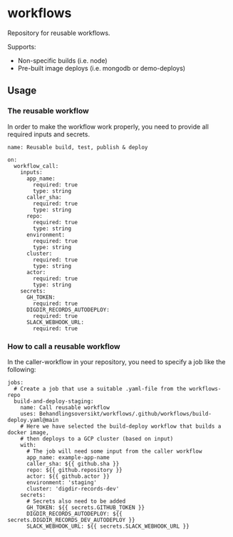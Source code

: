 # workflows

Repository for reusable workflows.

Supports:

- Non-specific builds (i.e. node)
- Pre-built image deploys (i.e. mongodb or demo-deploys)

## Usage

### The reusable workflow
In order to make the workflow work properly, you need to provide all required inputs and secrets.

```Code
name: Reusable build, test, publish & deploy

on:
  workflow_call:
    inputs:
      app_name:
        required: true
        type: string
      caller_sha:
        required: true
        type: string
      repo:
        required: true
        type: string
      environment:
        required: true
        type: string
      cluster:
        required: true
        type: string
      actor:
        required: true
        type: string
    secrets:
      GH_TOKEN:
        required: true
      DIGDIR_RECORDS_AUTODEPLOY:
        required: true
      SLACK_WEBHOOK_URL:
        required: true
```

### How to call a reusable workflow
In the caller-workflow in your repository, you need to specify a job like the following:
```Code
jobs:
  # Create a job that use a suitable .yaml-file from the workflows-repo
  build-and-deploy-staging:
    name: Call reusable workflow
    uses: Behandlingsoversikt/workflows/.github/workflows/build-deploy.yaml@main
    # Here we have selected the build-deploy workflow that builds a docker image, 
    # then deploys to a GCP cluster (based on input)
    with:
      # The job will need some input from the caller workflow
      app_name: example-app-name
      caller_sha: ${{ github.sha }}
      repo: ${{ github.repository }}
      actor: ${{ github.actor }}
      environment: 'staging'
      cluster: 'digdir-records-dev'
    secrets:
      # Secrets also need to be added
      GH_TOKEN: ${{ secrets.GITHUB_TOKEN }}
      DIGDIR_RECORDS_AUTODEPLOY: ${{ secrets.DIGDIR_RECORDS_DEV_AUTODEPLOY }}
      SLACK_WEBHOOK_URL: ${{ secrets.SLACK_WEBHOOK_URL }}
```

